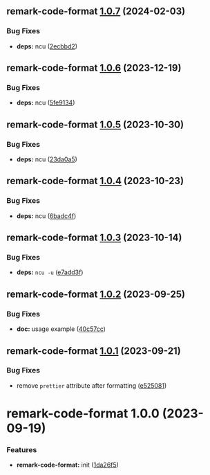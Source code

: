## remark-code-format [1.0.7](https://github.com/bent10/remark-plugins/compare/remark-code-format@1.0.6...remark-code-format@1.0.7) (2024-02-03)


### Bug Fixes

* **deps:** ncu ([2ecbbd2](https://github.com/bent10/remark-plugins/commit/2ecbbd26ad5c47821485bf5d0665db4b495de9ed))

## remark-code-format [1.0.6](https://github.com/bent10/remark-plugins/compare/remark-code-format@1.0.5...remark-code-format@1.0.6) (2023-12-19)


### Bug Fixes

* **deps:** ncu ([5fe9134](https://github.com/bent10/remark-plugins/commit/5fe9134903c98d89ad670b3cec639d09957a4e4b))

## remark-code-format [1.0.5](https://github.com/bent10/remark-plugins/compare/remark-code-format@1.0.4...remark-code-format@1.0.5) (2023-10-30)


### Bug Fixes

* **deps:** ncu ([23da0a5](https://github.com/bent10/remark-plugins/commit/23da0a5ce3ceb607c8fd610c93b24b719416814b))

## remark-code-format [1.0.4](https://github.com/bent10/remark-plugins/compare/remark-code-format@1.0.3...remark-code-format@1.0.4) (2023-10-23)


### Bug Fixes

* **deps:** ncu ([6badc4f](https://github.com/bent10/remark-plugins/commit/6badc4f9f6fdf9d026c6c5738d2c20d1dc9bfa74))

## remark-code-format [1.0.3](https://github.com/bent10/remark-plugins/compare/remark-code-format@1.0.2...remark-code-format@1.0.3) (2023-10-14)


### Bug Fixes

* **deps:** `ncu -u` ([e7add3f](https://github.com/bent10/remark-plugins/commit/e7add3f090ebeae00045a96b7b60ea1c159ae591))

## remark-code-format [1.0.2](https://github.com/bent10/remark-plugins/compare/remark-code-format@1.0.1...remark-code-format@1.0.2) (2023-09-25)


### Bug Fixes

* **doc:** usage example ([40c57cc](https://github.com/bent10/remark-plugins/commit/40c57cc5d01e4337502a142b9c89b31ac0ae7ed0))

## remark-code-format [1.0.1](https://github.com/bent10/remark-plugins/compare/remark-code-format@1.0.0...remark-code-format@1.0.1) (2023-09-21)


### Bug Fixes

* remove `prettier` attribute after formatting ([e525081](https://github.com/bent10/remark-plugins/commit/e52508179f3110a48e7b6974ffab8c06fd684fc2))

# remark-code-format 1.0.0 (2023-09-19)


### Features

* **remark-code-format:** init ([1da26f5](https://github.com/bent10/remark-plugins/commit/1da26f56645a2050e2594bf0a1e5a703b3a618bf))
